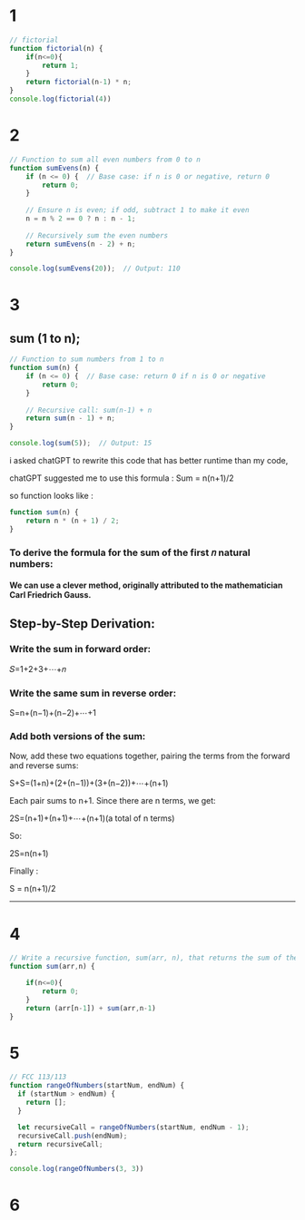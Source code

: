 # 1
``` javascript
// fictorial
function fictorial(n) {
    if(n<=0){
        return 1;
    }
    return fictorial(n-1) * n;
}
console.log(fictorial(4))

```
# 2
``` javascript
// Function to sum all even numbers from 0 to n
function sumEvens(n) {
    if (n <= 0) {  // Base case: if n is 0 or negative, return 0
        return 0; 
    }
    
    // Ensure n is even; if odd, subtract 1 to make it even
    n = n % 2 == 0 ? n : n - 1;
    
    // Recursively sum the even numbers
    return sumEvens(n - 2) + n;
}

console.log(sumEvens(20));  // Output: 110

```

# 3

## sum (1 to n);


``` javascript
// Function to sum numbers from 1 to n
function sum(n) {
    if (n <= 0) {  // Base case: return 0 if n is 0 or negative
        return 0;
    }
    
    // Recursive call: sum(n-1) + n
    return sum(n - 1) + n;
}

console.log(sum(5));  // Output: 15

```
i asked chatGPT to rewrite this code that has better runtime than my code,

chatGPT suggested me to use this formula : Sum = n(n+1)/2

so function looks like : 
```javascript
function sum(n) {
    return n * (n + 1) / 2;
}
```

### To derive the formula for the sum of the first 𝑛 natural numbers:

#### We can use a clever method, originally attributed to the mathematician Carl Friedrich Gauss.


## Step-by-Step Derivation:

### Write the sum in forward order:

𝑆=1+2+3+⋯+𝑛

### Write the same sum in reverse order:

S=n+(n−1)+(n−2)+⋯+1


### Add both versions of the sum:


Now, add these two equations together, pairing the terms from the forward and reverse sums:

S+S=(1+n)+(2+(n−1))+(3+(n−2))+⋯+(n+1)

Each pair sums to n+1. Since there are n terms, we get:

2S=(n+1)+(n+1)+⋯+(n+1)(a total of n terms)

So:

2S=n(n+1)


Finally :

S = n(n+1)/2

---


# 4
``` javascript
// Write a recursive function, sum(arr, n), that returns the sum of the first n elements of an array arr.
function sum(arr,n) {

    if(n<=0){
        return 0;
    }
    return (arr[n-1]) + sum(arr,n-1)
}

```


# 5
``` javascript
// FCC 113/113 
function rangeOfNumbers(startNum, endNum) {
  if (startNum > endNum) {
    return [];
  }

  let recursiveCall = rangeOfNumbers(startNum, endNum - 1);
  recursiveCall.push(endNum);
  return recursiveCall;
};

console.log(rangeOfNumbers(3, 3))

```



# 6
``` javascript

```


​
